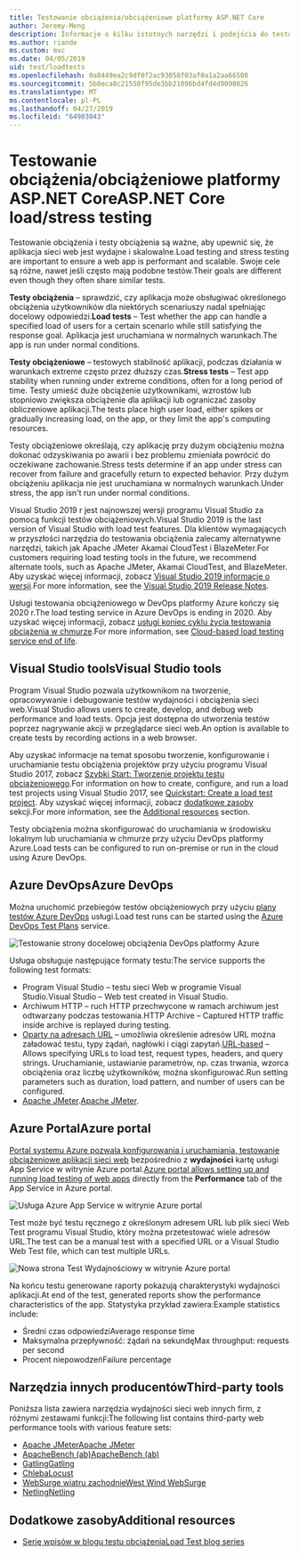 ```yaml
---
title: Testowanie obciążenia/obciążeniowe platformy ASP.NET Core
author: Jeremy-Meng
description: Informacje o kilku istotnych narzędzi i podejścia do testowania obciążenia i aplikacje platformy ASP.NET Core testowanie obciążeniowe.
ms.author: riande
ms.custom: mvc
ms.date: 04/05/2019
uid: test/loadtests
ms.openlocfilehash: 0a8449ea2c9df0f2ac93058f03af0a1a2aa66508
ms.sourcegitcommit: 5b0eca8c21550f95de3bb21096bd4fd4d9098026
ms.translationtype: MT
ms.contentlocale: pl-PL
ms.lasthandoff: 04/27/2019
ms.locfileid: "64903043"
---
```

# <a name="aspnet-core-loadstress-testing"></a><span data-ttu-id="b70a6-103">Testowanie obciążenia/obciążeniowe platformy ASP.NET Core</span><span class="sxs-lookup"><span data-stu-id="b70a6-103">ASP.NET Core load/stress testing</span></span>

<span data-ttu-id="b70a6-104">Testowanie obciążenia i testy obciążenia są ważne, aby upewnić się, że aplikacja sieci web jest wydajne i skalowalne.</span><span class="sxs-lookup"><span data-stu-id="b70a6-104">Load testing and stress testing are important to ensure a web app is performant and scalable.</span></span> <span data-ttu-id="b70a6-105">Swoje cele są różne, nawet jeśli często mają podobne testów.</span><span class="sxs-lookup"><span data-stu-id="b70a6-105">Their goals are different even though they often share similar tests.</span></span>

<span data-ttu-id="b70a6-106">**Testy obciążenia** &ndash; sprawdzić, czy aplikacja może obsługiwać określonego obciążenia użytkowników dla niektórych scenariuszy nadal spełniając docelowy odpowiedzi.</span><span class="sxs-lookup"><span data-stu-id="b70a6-106">**Load tests** &ndash; Test whether the app can handle a specified load of users for a certain scenario while still satisfying the response goal.</span></span> <span data-ttu-id="b70a6-107">Aplikacja jest uruchamiana w normalnych warunkach.</span><span class="sxs-lookup"><span data-stu-id="b70a6-107">The app is run under normal conditions.</span></span>

<span data-ttu-id="b70a6-108">**Testy obciążeniowe** &ndash; testowych stabilność aplikacji, podczas działania w warunkach extreme często przez dłuższy czas.</span><span class="sxs-lookup"><span data-stu-id="b70a6-108">**Stress tests** &ndash; Test app stability when running under extreme conditions, often for a long period of time.</span></span> <span data-ttu-id="b70a6-109">Testy umieść duże obciążenie użytkownikami, wzrostów lub stopniowo zwiększa obciążenie dla aplikacji lub ograniczać zasoby obliczeniowe aplikacji.</span><span class="sxs-lookup"><span data-stu-id="b70a6-109">The tests place high user load, either spikes or gradually increasing load, on the app, or they limit the app's computing resources.</span></span>

<span data-ttu-id="b70a6-110">Testy obciążeniowe określają, czy aplikację przy dużym obciążeniu można dokonać odzyskiwania po awarii i bez problemu zmieniała powrócić do oczekiwane zachowanie.</span><span class="sxs-lookup"><span data-stu-id="b70a6-110">Stress tests determine if an app under stress can recover from failure and gracefully return to expected behavior.</span></span> <span data-ttu-id="b70a6-111">Przy dużym obciążeniu aplikacja nie jest uruchamiana w normalnych warunkach.</span><span class="sxs-lookup"><span data-stu-id="b70a6-111">Under stress, the app isn't run under normal conditions.</span></span>

<span data-ttu-id="b70a6-112">Visual Studio 2019 r jest najnowszej wersji programu Visual Studio za pomocą funkcji testów obciążeniowych.</span><span class="sxs-lookup"><span data-stu-id="b70a6-112">Visual Studio 2019 is the last version of Visual Studio with load test features.</span></span> <span data-ttu-id="b70a6-113">Dla klientów wymagających w przyszłości narzędzia do testowania obciążenia zalecamy alternatywne narzędzi, takich jak Apache JMeter Akamai CloudTest i BlazeMeter.</span><span class="sxs-lookup"><span data-stu-id="b70a6-113">For customers requiring load testing tools in the future, we recommend alternate tools, such as Apache JMeter, Akamai CloudTest, and BlazeMeter.</span></span> <span data-ttu-id="b70a6-114">Aby uzyskać więcej informacji, zobacz [Visual Studio 2019 informacje o wersji](/visualstudio/releases/2019/release-notes#test-tools).</span><span class="sxs-lookup"><span data-stu-id="b70a6-114">For more information, see the [Visual Studio 2019 Release Notes](/visualstudio/releases/2019/release-notes#test-tools).</span></span>

<span data-ttu-id="b70a6-115">Usługi testowania obciążeniowego w DevOps platformy Azure kończy się 2020 r.</span><span class="sxs-lookup"><span data-stu-id="b70a6-115">The load testing service in Azure DevOps is ending in 2020.</span></span> <span data-ttu-id="b70a6-116">Aby uzyskać więcej informacji, zobacz [usługi koniec cyklu życia testowania obciążenia w chmurze](https://devblogs.microsoft.com/devops/cloud-based-load-testing-service-eol/).</span><span class="sxs-lookup"><span data-stu-id="b70a6-116">For more information, see [Cloud-based load testing service end of life](https://devblogs.microsoft.com/devops/cloud-based-load-testing-service-eol/).</span></span>

## <a name="visual-studio-tools"></a><span data-ttu-id="b70a6-117">Visual Studio tools</span><span class="sxs-lookup"><span data-stu-id="b70a6-117">Visual Studio tools</span></span>

<span data-ttu-id="b70a6-118">Program Visual Studio pozwala użytkownikom na tworzenie, opracowywanie i debugowanie testów wydajności i obciążenia sieci web.</span><span class="sxs-lookup"><span data-stu-id="b70a6-118">Visual Studio allows users to create, develop, and debug web performance and load tests.</span></span> <span data-ttu-id="b70a6-119">Opcja jest dostępna do utworzenia testów poprzez nagrywanie akcji w przeglądarce sieci web.</span><span class="sxs-lookup"><span data-stu-id="b70a6-119">An option is available to create tests by recording actions in a web browser.</span></span>

<span data-ttu-id="b70a6-120">Aby uzyskać informacje na temat sposobu tworzenie, konfigurowanie i uruchamianie testu obciążenia projektów przy użyciu programu Visual Studio 2017, zobacz [Szybki Start: Tworzenie projektu testu obciążeniowego](/visualstudio/test/quickstart-create-a-load-test-project?view=vs-2017).</span><span class="sxs-lookup"><span data-stu-id="b70a6-120">For information on how to create, configure, and run a load test projects using Visual Studio 2017, see [Quickstart: Create a load test project](/visualstudio/test/quickstart-create-a-load-test-project?view=vs-2017).</span></span> <span data-ttu-id="b70a6-121">Aby uzyskać więcej informacji, zobacz [dodatkowe zasoby](#additional-resources) sekcji.</span><span class="sxs-lookup"><span data-stu-id="b70a6-121">For more information, see the [Additional resources](#additional-resources) section.</span></span>

<span data-ttu-id="b70a6-122">Testy obciążenia można skonfigurować do uruchamiania w środowisku lokalnym lub uruchamiania w chmurze przy użyciu DevOps platformy Azure.</span><span class="sxs-lookup"><span data-stu-id="b70a6-122">Load tests can be configured to run on-premise or run in the cloud using Azure DevOps.</span></span>

## <a name="azure-devops"></a><span data-ttu-id="b70a6-123">Azure DevOps</span><span class="sxs-lookup"><span data-stu-id="b70a6-123">Azure DevOps</span></span>

<span data-ttu-id="b70a6-124">Można uruchomić przebiegów testów obciążeniowych przy użyciu [plany testów Azure DevOps](/azure/devops/test/load-test/index?view=vsts) usługi.</span><span class="sxs-lookup"><span data-stu-id="b70a6-124">Load test runs can be started using the [Azure DevOps Test Plans](/azure/devops/test/load-test/index?view=vsts) service.</span></span>

![Testowanie strony docelowej obciążenia DevOps platformy Azure](./load-tests/_static/azure-devops-load-test.png)

<span data-ttu-id="b70a6-126">Usługa obsługuje następujące formaty testu:</span><span class="sxs-lookup"><span data-stu-id="b70a6-126">The service supports the following test formats:</span></span>

* <span data-ttu-id="b70a6-127">Program Visual Studio &ndash; testu sieci Web w programie Visual Studio.</span><span class="sxs-lookup"><span data-stu-id="b70a6-127">Visual Studio &ndash; Web test created in Visual Studio.</span></span>
* <span data-ttu-id="b70a6-128">Archiwum HTTP &ndash; ruch HTTP przechwycone w ramach archiwum jest odtwarzany podczas testowania.</span><span class="sxs-lookup"><span data-stu-id="b70a6-128">HTTP Archive &ndash; Captured HTTP traffic inside archive is replayed during testing.</span></span>
* <span data-ttu-id="b70a6-129">[Oparty na adresach URL](/azure/devops/test/load-test/get-started-simple-cloud-load-test?view=vsts) &ndash; umożliwia określenie adresów URL można załadować testu, typy żądań, nagłówki i ciągi zapytań.</span><span class="sxs-lookup"><span data-stu-id="b70a6-129">[URL-based](/azure/devops/test/load-test/get-started-simple-cloud-load-test?view=vsts) &ndash; Allows specifying URLs to load test, request types, headers, and query strings.</span></span> <span data-ttu-id="b70a6-130">Uruchamianie, ustawianie parametrów, np. czas trwania, wzorca obciążenia oraz liczbę użytkowników, można skonfigurować.</span><span class="sxs-lookup"><span data-stu-id="b70a6-130">Run setting parameters such as duration, load pattern, and number of users can be configured.</span></span>
* <span data-ttu-id="b70a6-131">[Apache JMeter](https://jmeter.apache.org/).</span><span class="sxs-lookup"><span data-stu-id="b70a6-131">[Apache JMeter](https://jmeter.apache.org/).</span></span>

## <a name="azure-portal"></a><span data-ttu-id="b70a6-132">Azure Portal</span><span class="sxs-lookup"><span data-stu-id="b70a6-132">Azure portal</span></span>

<span data-ttu-id="b70a6-133">[Portal systemu Azure pozwala konfigurowania i uruchamiania, testowanie obciążeniowe aplikacji sieci web](/azure/devops/test/load-test/app-service-web-app-performance-test?view=vsts) bezpośrednio z **wydajności** kartę usługi App Service w witrynie Azure portal.</span><span class="sxs-lookup"><span data-stu-id="b70a6-133">[Azure portal allows setting up and running load testing of web apps](/azure/devops/test/load-test/app-service-web-app-performance-test?view=vsts) directly from the **Performance** tab of the App Service in Azure portal.</span></span>

![Usługa Azure App Service w witrynie Azure portal](./load-tests/_static/azure-appservice-perf-test.png)

<span data-ttu-id="b70a6-135">Test może być testu ręcznego z określonym adresem URL lub plik sieci Web Test programu Visual Studio, który można przetestować wiele adresów URL.</span><span class="sxs-lookup"><span data-stu-id="b70a6-135">The test can be a manual test with a specified URL or a Visual Studio Web Test file, which can test multiple URLs.</span></span>

![Nowa strona Test Wydajnościowy w witrynie Azure portal](./load-tests/_static/azure-appservice-perf-test-config.png)

<span data-ttu-id="b70a6-137">Na końcu testu generowane raporty pokazują charakterystyki wydajności aplikacji.</span><span class="sxs-lookup"><span data-stu-id="b70a6-137">At end of the test, generated reports show the performance characteristics of the app.</span></span> <span data-ttu-id="b70a6-138">Statystyka przykład zawiera:</span><span class="sxs-lookup"><span data-stu-id="b70a6-138">Example statistics include:</span></span>

* <span data-ttu-id="b70a6-139">Średni czas odpowiedzi</span><span class="sxs-lookup"><span data-stu-id="b70a6-139">Average response time</span></span>
* <span data-ttu-id="b70a6-140">Maksymalna przepływność: żądań na sekundę</span><span class="sxs-lookup"><span data-stu-id="b70a6-140">Max throughput: requests per second</span></span>
* <span data-ttu-id="b70a6-141">Procent niepowodzeń</span><span class="sxs-lookup"><span data-stu-id="b70a6-141">Failure percentage</span></span>

## <a name="third-party-tools"></a><span data-ttu-id="b70a6-142">Narzędzia innych producentów</span><span class="sxs-lookup"><span data-stu-id="b70a6-142">Third-party tools</span></span>

<span data-ttu-id="b70a6-143">Poniższa lista zawiera narzędzia wydajności sieci web innych firm, z różnymi zestawami funkcji:</span><span class="sxs-lookup"><span data-stu-id="b70a6-143">The following list contains third-party web performance tools with various feature sets:</span></span>

* [<span data-ttu-id="b70a6-144">Apache JMeter</span><span class="sxs-lookup"><span data-stu-id="b70a6-144">Apache JMeter</span></span>](https://jmeter.apache.org/)
* [<span data-ttu-id="b70a6-145">ApacheBench (ab)</span><span class="sxs-lookup"><span data-stu-id="b70a6-145">ApacheBench (ab)</span></span>](https://httpd.apache.org/docs/2.4/programs/ab.html)
* [<span data-ttu-id="b70a6-146">Gatling</span><span class="sxs-lookup"><span data-stu-id="b70a6-146">Gatling</span></span>](https://gatling.io/)
* [<span data-ttu-id="b70a6-147">Chleba</span><span class="sxs-lookup"><span data-stu-id="b70a6-147">Locust</span></span>](https://locust.io/)
* [<span data-ttu-id="b70a6-148">WebSurge wiatru zachodnie</span><span class="sxs-lookup"><span data-stu-id="b70a6-148">West Wind WebSurge</span></span>](http://websurge.west-wind.com/)
* [<span data-ttu-id="b70a6-149">Netling</span><span class="sxs-lookup"><span data-stu-id="b70a6-149">Netling</span></span>](https://github.com/hallatore/Netling)

## <a name="additional-resources"></a><span data-ttu-id="b70a6-150">Dodatkowe zasoby</span><span class="sxs-lookup"><span data-stu-id="b70a6-150">Additional resources</span></span>

* [<span data-ttu-id="b70a6-151">Serię wpisów w blogu testu obciążenia</span><span class="sxs-lookup"><span data-stu-id="b70a6-151">Load Test blog series</span></span>](https://blogs.msdn.microsoft.com/charles_sterling/2015/06/01/load-test-series-part-i-creating-web-performance-tests-for-a-load-test/)
